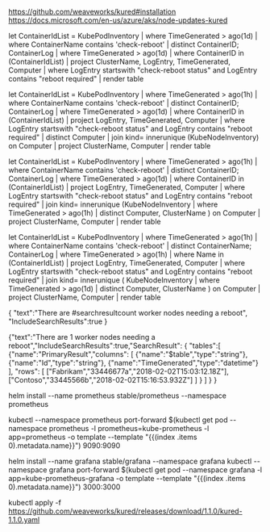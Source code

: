 https://github.com/weaveworks/kured#installation
https://docs.microsoft.com/en-us/azure/aks/node-updates-kured


let ContainerIdList = KubePodInventory
| where TimeGenerated > ago(1d)
| where ContainerName contains 'check-reboot'
| distinct ContainerID;
ContainerLog
| where TimeGenerated > ago(1d)
| where ContainerID in (ContainerIdList)
| project ClusterName, LogEntry, TimeGenerated, Computer 
| where LogEntry startswith "check-reboot status" and LogEntry contains "reboot required"
| render table


let ContainerIdList = KubePodInventory
| where TimeGenerated > ago(1h)
| where ContainerName contains 'check-reboot'
| distinct ContainerID;
ContainerLog
| where TimeGenerated > ago(1d)
| where ContainerID in (ContainerIdList)
| project LogEntry, TimeGenerated, Computer
| where LogEntry startswith "check-reboot status" and LogEntry contains "reboot required"
| distinct Computer
| join kind= innerunique (KubeNodeInventory) on Computer
| project ClusterName, Computer 
| render table


let ContainerIdList = KubePodInventory
| where TimeGenerated > ago(1h) | where ContainerName contains 'check-reboot' | distinct ContainerID;
ContainerLog | where TimeGenerated > ago(1d) | where ContainerID in (ContainerIdList)
| project LogEntry, TimeGenerated, Computer
| where LogEntry startswith "check-reboot status" and LogEntry contains "reboot required"
| join kind= innerunique (KubeNodeInventory | where TimeGenerated > ago(1h) 
| distinct Computer, ClusterName ) on Computer
| project ClusterName, Computer 
| render table

let ContainerIdList = KubePodInventory
| where TimeGenerated > ago(1h)
| where ContainerName contains 'check-reboot'
| distinct ContainerName;
ContainerLog
| where TimeGenerated > ago(1h)
| where Name in (ContainerIdList)
| project LogEntry, TimeGenerated, Computer
| where LogEntry startswith "check-reboot status" and LogEntry contains "reboot required"
| join kind= innerunique
(
    KubeNodeInventory
    | where TimeGenerated > ago(1d)
    | distinct Computer, ClusterName
)
on Computer
| project ClusterName, Computer
| render table

{ "text":"There are #searchresultcount worker nodes needing a reboot", "IncludeSearchResults":true }

{"text":"There are 1 worker nodes needing a reboot","IncludeSearchResults":true,"SearchResult":
        {
		"tables":[
                    {"name":"PrimaryResult","columns":
                        [
				        {"name":"$table","type":"string"},
					    {"name":"Id","type":"string"},
					    {"name":"TimeGenerated","type":"datetime"}
                        ],
					"rows":
                        [
						    ["Fabrikam","33446677a","2018-02-02T15:03:12.18Z"],
                            ["Contoso","33445566b","2018-02-02T15:16:53.932Z"]
                        ]
                    }
                ]
        }
    }


helm install --name prometheus stable/prometheus --namespace prometheus

kubectl --namespace prometheus port-forward $(kubectl get pod --namespace prometheus -l prometheus=kube-prometheus -l app=prometheus -o template --template "{{(index .items 0).metadata.name}}") 9090:9090

helm install --name grafana stable/grafana --namespace grafana
kubectl --namespace grafana port-forward $(kubectl get pod --namespace grafana -l app=kube-prometheus-grafana -o template --template "{{(index .items 0).metadata.name}}") 3000:3000

kubectl apply -f https://github.com/weaveworks/kured/releases/download/1.1.0/kured-1.1.0.yaml
